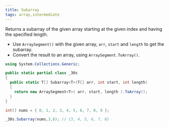 ```yaml
---
title: Subarray
tags: array,intermediate
---
```


Returns a subarray of the given array starting at the given index and having the specified length.

- Use `ArraySegment()` with the given array, `arr`, `start` and `length` to get the subarray.
- Convert the result to an array, using `ArraySegment.ToArray()`.

```csharp
using System.Collections.Generic;

public static partial class _30s 
{
  public static T[] Subarray<T>(T[] arr, int start, int length) 
  {
    return new ArraySegment<T>( arr, start, length ).ToArray();
  }
}
```

```csharp
int[] nums = { 0, 1, 2, 3, 4, 5, 6, 7, 8, 9 };

_30s.Subarray(nums,3,6); // {3, 4, 5, 6, 7, 8}
```
